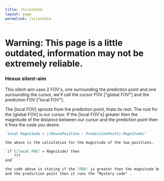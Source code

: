 ```yaml
---
title: /SilentAim
layout: page
permalink: /SilentAim
---
```

# Warning: This page is a little outdated, information may not be extremely reliable.


### Hexus silent-aim

This silent-aim uses 2 FOV's, one surrounding the prediction point and one surrounding the cursor, we'll call the cursor FOV ["global FOV"] and the prediction FOV ["local FOV"].

The [local FOV] sprouts from the prediction point, thats its root. The root for the [global FOV] is our cursor. If the [local FOV's] greater then the magnitude of the distance between our cursor and the prediction point then it fires the code you desire.

```markdown
`local Magnitude = ((MousePosition - PredictionPoint).Magnitude)`

the above is the calculation for the magnitude of the two positions.

`if ([local FOV] > Magnitude) then
    ???
end`

the code above is stating if the [FOV] is greater then the magnitude between my cursor 
and the prediction point then it runs the "Mystery code" .
```
